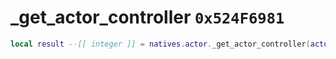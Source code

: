 # _get_actor_controller `0x524F6981`

```lua
local result --[[ integer ]] = natives.actor._get_actor_controller(actorid --[[ number ]])
```